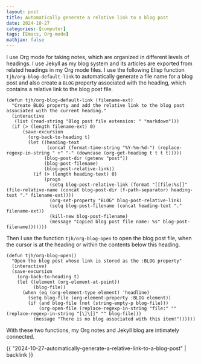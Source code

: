 ```yaml
---
layout: post
title: Automatically generate a relative link to a blog post
date: 2024-10-27
categories: [computer]
tags: [Emacs, Org-mode]
mathjax: false
---
```


I use Org mode for taking notes, which are organized in different levels of headings. I use Jekyll as my blog system and its articles are exported from related headings in my Org mode files. I use the following Elisp function `tjh/org-blog-default-link` to automatically generate a file name for a blog post and also create a `BLOG` property associated with the heading, which contains a relative link to the blog post file.

```elisp
(defun tjh/org-blog-default-link (filename-ext)
  "Create BLOG property and add the relative link to the blog post associated with the current heading."
  (interactive
   (list (read-string "Blog post file extension: " "markdown")))
  (if (> (length filename-ext) 0)
      (save-excursion
        (org-back-to-heading t)
        (let ((heading-text
               (concat (format-time-string "%Y-%m-%d-") (replace-regexp-in-string " +" "-" (downcase (org-get-heading t t t t)))))
              (blog-post-dir (getenv "post"))
              (blog-post-filename)
              (blog-post-relative-link))
          (if (> (length heading-text) 0)
              (progn
                (setq blog-post-relative-link (format "[[file:%s]]" (file-relative-name (concat blog-post-dir (f-path-separator) heading-text "." filename-ext))))
                (org-set-property "BLOG" blog-post-relative-link)
                (setq blog-post-filename (concat heading-text "." filename-ext))
                (kill-new blog-post-filename)
                (message "Copied blog post file name: %s" blog-post-filename)))))))
```

Then I use the function `tjh/org-blog-open` to open the blog post file, when the cursor is at the heading or within the contents below this heading.

```elisp
(defun tjh/org-blog-open()
  "Open the blog post whose link is stored as the :BLOG property"
  (interactive)
  (save-excursion
    (org-back-to-heading t)
    (let ((element (org-element-at-point))
          (blog-file))
      (when (eq (org-element-type element) 'headline)
        (setq blog-file (org-element-property :BLOG element))
        (if (and blog-file (not (string-empty-p blog-file)))
            (org-open-file (replace-regexp-in-string "file:" "" (replace-regexp-in-string "[\]\[]" "" blog-file)))
          (message "There is no blog associated with this item!"))))))
```

With these two functions, my Org notes and Jekyll blog are intimately connected.

{{ "2024-10-27-automatically-generate-a-relative-link-to-a-blog-post" | backlink }}

